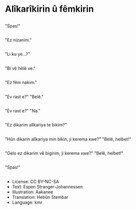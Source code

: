 # Alîkarîkirin û fêmkirin

##
"Spas!"

##
"Ez nizanim."

##
"Li ku ye...?"

##
"Bi vê hêlê ve."

##
"Ez fêm nakim."

##
"Ev rast e?" "Belê."

##
"Ev rast e?" "Na."

##
"Ez dikarim alîkariya te bikim?"

##
"Hûn dikarin alîkariya min bikin, ji kerema xwe?" "Belê, helbet!"

##
"Gelo ez dikarim vê bigirim, ji kerema xwe?" "Belê, helbet!"

##
"Spas!"

##
* License: CC BY-NC-SA
* Text: Espen Stranger-Johannessen
* Illustration: Aakanee
* Translation: Hebûn Stembar
* Language: kmr

